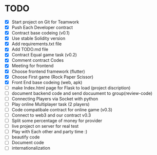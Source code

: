 # TODO

- [x] Start project on Git for Teamwork
- [x] Push Each Developer contract
- [x] Contract base codeing (v0.1)
- [x] Use stable Solidity version
- [x] Add requirements.txt file
- [x] Add TODO.md file
- [x] Contract Equal game task (v0.2)
- [x] Comment contract Codes
- [x] Meeting for frontend
- [x] Choose frontend framework (flutter)
- [x] Choose First game (Rock Paper Scissor)
- [x] Front End base codeing (web, apk)
- [ ] make Index.html page for Flask to load (project discription) 
- [ ] document backend code and send docuument to group(review-code)
- [ ] Connecting Players via Socket with python
- [ ] Play online Multiplayer task (2 players)
- [ ] Code compatibale contract for online game (v0.3)
- [ ] Connect to web3 and our contract v0.3
- [ ] Split some percentage of money for provider
- [ ] live project on server for real test
- [ ] Play with Each other and party time :)
- [ ] beautify code
- [ ] Document code
- [ ] internationalization
